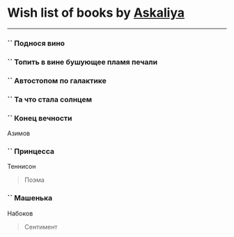 # Wish list of books by [Askaliya](http://vk.com/id326783541)
---

### `` Поднося вино

### `` Топить в вине бушующее пламя печали

### `` Автостопом по галактике

### `` Та что стала солнцем

### `` Конец вечности
Азимов

### `` Принцесса
Теннисон
> Поэма

### `` Машенька
Набоков
> Сентимент

